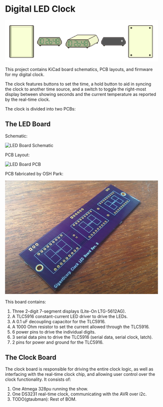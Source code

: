 # Digital LED Clock

![Pixel Clock](https://raw.githubusercontent.com/gtaubman/clock/master/images/pixel_clock.png)

This project contains KiCad board schematics, PCB layouts, and firmware for my
digital clock.

The clock features buttons to set the time, a hold button to aid in syncing the
clock to another time source, and a switch to toggle the right-most display
between showing seconds and the current temperature as reported by the real-time
clock.

The clock is divided into two PCBs:

## The LED Board

Schematic:

![LED Board
Schematic](https://raw.githubusercontent.com/gtaubman/clock/master/images/led_schematic.png)

PCB Layout:

![LED Board
PCB](https://raw.githubusercontent.com/gtaubman/clock/master/images/led_pcb.png)

PCB fabricated by OSH Park:

![LED Board](https://raw.githubusercontent.com/gtaubman/clock/master/images/led_board_bare.jpg)

This board contains:

1.  Three 2-digit 7-segment displays (Lite-On LTG-5612AG).
1.  A TLC5916 constant-current LED driver to drive the LEDs.
1.  A 0.1 uF decoupling capacitor for the TLC5916.
1.  A 1000 Ohm resistor to set the current allowed through the TLC5916.
1.  6 power pins to drive the individual digits.
1.  3 serial data pins to drive the TLC5916 (serial data, serial clock, latch).
1.  2 pins for power and ground for the TLC5916.

## The Clock Board
The clock board is responsible for driving the entire clock logic, as well as
interfacing with the real-time clock chip, and allowing user control over the
clock functionality.  It consists of:

1.  One Atmega 328pu running the show.
1.  One DS3231 real-time clock, communicating with the AVR over i2c.
1.  TODO(gtaubman): Rest of BOM.
